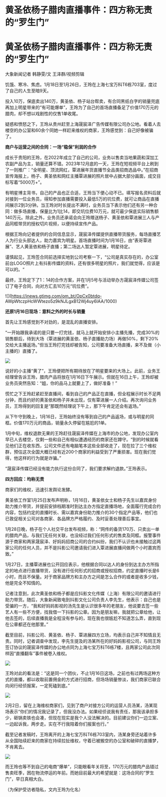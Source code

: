 # 黄圣依杨子腊肉直播事件：四方称无责的“罗生门”

# 黄圣依杨子腊肉直播事件：四方称无责的“罗生门”

大象新闻记者 韩静雯/文 王泽群/视频剪辑

饥饿、寒冷、焦虑。1月18日至1月26日，王玲在上海七宝万科T6栋703室，度过了自己的人生至暗9天。

投入10万，保底卖出140万，黄圣依、杨子站台帮卖，有合同黑纸白字的销量兜底再加上明星带来的“有可能爆单”，王玲为了自己的首场直播备足了价值170万元的腊肉，却不想以戏剧性的仅售1单收尾。

疑惑和愤怒之下，王玲从贵州赶至上海晟宸泽广告传媒有限公司办公地。看着人去楼空的办公室和60余个同她一样赶来维权的商家，王玲感觉到：自己好像被骗了。

**商户与运营之间的合同：一场“稳保”利润的合作**

成长于贵阳的王玲，在2022年成立了自己的公司，业务以售卖当地果蔬和深加工农副产品为主，销量还算不错。2023年12月底的一天，王玲在短视频平台上刷到了一则推广：“全明星、顶流网红，覃进展年货直播节全品类招商选品中。”在招商宣传海报上，杨子、黄圣依和网红主播覃进展的照片居中占据大部分画面，成交目标写着“5000万+”。

有明星博主背书，自己的产品也正合适，王玲当下便心动不已。填写报名资料后就对接到一位业务员，得知参加直播需要投入最低5万的坑位费，就可让商品在直播间展示2到3分钟。当王玲对时长提出不满时，业务员当下表示他们还有另一种合同：做多场直播，保量比为1比14，即交坑位费10万元，就可最少保底实际销售额140万元。除此之外，业务员还承诺会向王玲赠送杨子、黄圣依和覃进展三人与产品同框带货的授权切片视频，以便持续宣传产品。

根据王玲向记者提供的合同信息显示，晟宸泽传媒提供直播带货服务，每场直播艺人为行业头部达人，助力嘉宾为明星。首场直播时间为1月16日，由“表哥覃进展”、艺人黄圣依和杨子直播；第二场达人暂定覃进展，明星待定。

谨慎起见，王玲签合同前选择实地到公司考察一下，“公司是真实存在的，办公室前台LOGO照片上有抖影传媒的资料，还有很多明星的照片，我们就觉得，应该是可以的。“

最终，王玲定下了1：14的合作方案，并在1月5号与活动举办方晟宸泽传媒公司签订了电子合同，向对方汇去10万元“坑位费”。

![](https://inews.gtimg.com/om_bt/OpCx0btdq-
AWpWtczpHcWWtezo5z9kNJLgxB12Wj4uy6IAA/1000)

**还原1月16日现场：意料之外的时长与销量**

首先让王玲感觉到不对劲的，是混乱的直播安排。

“一开始跟我承诺的是只要一打完钱，就马上就开始安排小主播先播，完成30%的销售额后，待到大场（覃进展的黄圣依、杨子直播助力场）再做50%，剩下20%交给大主播返场。”但当王玲打完钱却被告知，公司要准备大场直播，来不及做（小主播的）直播了。

![](https://inews.gtimg.com/om_bt/OZ6i6aD02pjtYIroWdj6pk-E0l3op6ilVzXgl6bkhhsXsAA/1000)

说好的小主播“黄了”，王玲便把所有期待放在了明星要来的大场上。此前，业务王经理曾告诉王玲，腊肉产品将放在1月16日下午展示。但就在16日上午，王玲却被业务员突然告知：“姐，你的品马上就要上了，做好准备！”

慌忙之下王玲赶紧赶至直播间，看到自己的产品正在直播，但全程展示时长不足两分钟，而且约好的黄圣依和杨子并未出现，仅有覃进展一人介绍。再次询问业务员，王玲得到的回复是“那既然经理说下午上，那下午肯定还会有返场。”

从下午守到晚上，1月16日，王玲始终没有等到自己的产品返场，或与明星的同框。价值170万元的商品，销量永久停留在尴尬的1单。

1月中旬，维权退款无果的王玲赶往晟宸泽传媒在上海市的办公地，发现办公室内早已人去楼空，仅剩一些和自己有相似遭遇经历的商家还在蹲守。“到的时候就看见他们正在收东西，公司文件还有电脑笔本这些全部收走了，现在拉了三个维权群，预估这次全国大概已经有近200个商家的利益受到了严重损害。现在我们觉得，他这样的行为就是诈骗。”

“晟宸泽传媒已经没有能力执行这份合同了，我们要求解约退款。”王玲表示。

**四方回应：均称无责**

商家们的维权，迅速引发舆论发酵。

黄圣依工作室1月25日发布声明称，1月16日，黄圣依女士和杨子先生以嘉宾身份助力推介带货，并提前安排档期准时到达主办方指定直播场地，全面履行完成合约内容，包括约定的直播时长、需以嘉宾身份助力推介的30个指定产品等，他们也已敦促相关公司对各商家、各品牌方严格履约、及时妥善处理善后事宜。

1月28日晚，杨子在个人社交平台发布视频，称：“网传的备货170万、只卖出一单的腊肉产品，与我们无任何关联，也没经过我们任何形式的售卖及同框。报警事件源于商家和两家晟宸泽、好妈妈招商公司的合约纠纷，我们不认识也未接触过这两家公司的任何人员，并不是抖影公司邀请我们进入覃进展直播间做两个小时嘉宾而致。”

1月27日，主播覃进展也公开回应表示，他根据合同以达人的身份到达主办方所指定的地点进行直播带货，没有进行任何形式的招商或授权招商，约定直播时长是6小时，而且不保量。对于商家品牌方和主办方之间是怎么合作的或者是收多少钱，他是完全不知情的。

记者注意到，此次黄圣依和杨子都是应抖影文化传媒（上海）有限公司的邀请进行助力带货。随后，大象新闻致电到抖影文化公司负责人李先生，他表示：自己也是受骗的一方，“我和好妈妈影视的汤先生是认识很多年的老朋友，他说要去签一些艺人有一些不方便，找我借一下抖影的公章。因为是朋友嘛，我就把公章给他，让他去签的，后续直播我是全程没有参与的，现在我也很尴尬不知道怎么弄，直到现在公章都还在他那里。”

截至目前，抖影公司、黄圣依、杨子、覃进展四方立场，均表示自己并不知情且无责。同时，记者调查中发现，李先生提及的汤某所在的好妈妈影视公司，与同王玲签订协议的晟宸泽传媒的办公地点同为上海七宝万科T6栋7楼，且两家公司此次同样因“直播翻车”事件被卷入维权。

![](https://inews.gtimg.com/om_bt/OxgyViNDfW_8IlCiHeI6jQWpm2Fr-1dfY1TnCbq8NETOMAA/1000)

王玲对此的看法是：“这是同一个团伙，不止1月16日这场，之前也有过两场这种方式的直播，都以收取前置佣金的方式进行招商，但场场销量惨淡，我们商家已联合向闵行经侦报案，一定死磕到底。”

![](https://inews.gtimg.com/om_bt/OdNBTLWI4BDSw0CoSrreKfFhn9M0Jm9VhH7vCliY7HjMYAA/1000)

2月2日，留在上海维权商家们，见到了商户对接方公司的运营人员汤某，汤某现场表示“你们的情况我记录了，但我没办法。如果经侦说我有责任，那我该承担多少，砸锅卖铁也会凑，但现在现实是我个人没法解决的。目前建议你们一边立案、一边起诉我，两步走。实在不行我陪着你们报案也行。”

截至记者发稿时，王玲离开的上海七宝万科T6栋703室内，汤某身旁还站着许多从全国陆续赶来的商家在持续拉扯维权，守着已被搬空的办公室和破碎的直播梦，不肯离去。

![](https://inews.gtimg.com/om_bt/O9hmlAta34PVUDhB4A4ZkUMNu88D6GhynC-U45LljLLhIAA/1000)

而王玲也等不到自己的电商“爆单”，只能眼看年关将至，170万元的腊肉产品错过售卖旺季，困在物流停运的年前。而她目前最大的希望就是：这场合同的“罗生门”，早日真相大白。

（为保护受访者隐私，文内王玲为化名）

